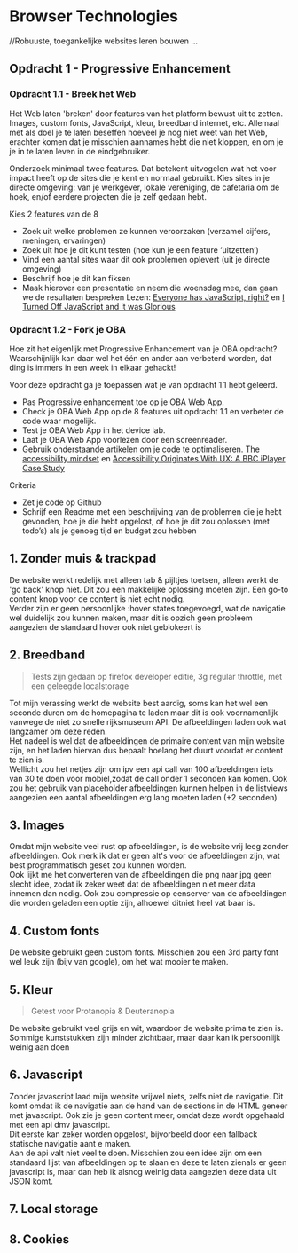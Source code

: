 # Browser Technologies
//Robuuste, toegankelijke websites leren bouwen … 

## Opdracht 1 - Progressive Enhancement

### Opdracht 1.1 - Breek het Web
Het Web laten 'breken' door features van het platform bewust uit te zetten. Images, custom fonts, JavaScript, kleur, breedband internet, etc. Allemaal met als doel je te laten beseffen hoeveel je nog niet weet van het Web, erachter komen dat je misschien aannames hebt die niet kloppen, en om je je in te laten leven in de eindgebruiker.

Onderzoek minimaal twee features. Dat betekent uitvogelen wat het voor impact heeft op de sites die je kent en normaal gebruikt. Kies sites in je directe omgeving: van je werkgever, lokale vereniging, de cafetaria om de hoek, en/of eerdere projecten die je zelf gedaan hebt.

Kies 2 features van de 8
- Zoek uit welke problemen ze kunnen veroorzaken (verzamel cijfers, meningen, ervaringen)
- Zoek uit hoe je dit kunt testen (hoe kun je een feature ‘uitzetten’)
- Vind een aantal sites waar dit ook problemen oplevert (uit je directe omgeving)
- Beschrijf hoe je dit kan fiksen
- Maak hierover een presentatie en neem die woensdag mee, dan gaan we de resultaten bespreken
Lezen: [Everyone has JavaScript, right?](https://kryogenix.org/code/browser/everyonehasjs.html) en [I Turned Off JavaScript and it was Glorious](https://www.wired.com/2015/11/i-turned-off-javascript-for-a-whole-week-and-it-was-glorious/)


### Opdracht 1.2 - Fork je OBA
Hoe zit het eigenlijk met Progressive Enhancement van je OBA opdracht? Waarschijnlijk kan daar wel het één en ander aan verbeterd worden, dat ding is immers in een week in elkaar gehackt! 

Voor deze opdracht ga je toepassen wat je van opdracht 1.1 hebt geleerd.
- Pas Progressive enhancement toe op je OBA Web App. 
- Check je OBA Web App op de 8 features uit opdracht 1.1 en verbeter de code waar mogelijk.
- Test  je OBA Web App in het device lab.
- Laat je OBA Web App voorlezen door een screenreader. 
- Gebruik onderstaande artikelen om je code te optimaliseren.
[The accessibility mindset](https://24ways.org/2015/the-accessibility-mindset/) en [Accessibility Originates With UX: A BBC iPlayer Case Study](https://www.smashingmagazine.com/2015/02/bbc-iplayer-accessibility-case-study/)

Criteria
- Zet je code op Github
- Schrijf een Readme met een beschrijving van de problemen die je hebt gevonden, hoe je die hebt opgelost, of hoe je dit zou oplossen (met todo’s) als je genoeg tijd en budget zou hebben 

 ## 1. Zonder muis & trackpad
  De website werkt redelijk met alleen tab & pijltjes toetsen, alleen werkt de 'go back' knop niet. Dit zou een makkelijke oplossing moeten zijn. Een go-to content knop voor de content is niet echt nodig.  
 Verder zijn er geen persoonlijke :hover states toegevoegd, wat de navigatie wel duidelijk zou kunnen maken, maar dit is opzich geen probleem aangezien de standaard hover ook niet geblokeert is

 ## 2. Breedband
 > Tests zijn gedaan op firefox developer editie, 3g regular throttle, met een geleegde localstorage

 Tot mijn verassing werkt de website best aardig, soms kan het wel een seconde duren om de homepagina te laden maar dit is ook voornamenlijk vanwege de niet zo snelle rijksmuseum API. 
 De afbeeldingen laden ook wat langzamer om deze reden.  
 Het nadeel is wel dat de afbeeldingen de primaire content van mijn website zijn, en het laden hiervan dus bepaalt hoelang het duurt voordat er content te zien is.   
 Wellicht zou het netjes zijn om ipv een api call van 100 afbeeldingen iets van 30 te doen voor mobiel,zodat de call onder 1 seconden kan komen.
 Ook zou het gebruik van placeholder afbeeldingen kunnen helpen in de listviews aangezien een aantal afbeeldingen erg lang moeten laden (+2 seconden)
 
 ## 3. Images
 Omdat mijn website veel rust op afbeeldingen, is de website vrij leeg zonder afbeeldingen.
 Ook merk ik dat er geen alt's voor de afbeeldingen zijn, wat best programmatisch geset zou kunnen worden.  
 Ook lijkt me het converteren van de afbeeldingen die png naar jpg geen slecht idee, zodat ik zeker weet dat de afbeeldingen niet meer data innemen dan nodig. 
 Ook zou compressie op eenserver van de afbeeldingen die worden geladen een optie zijn, alhoewel ditniet heel vat baar is.

 ## 4. Custom fonts
 De website gebruikt geen custom fonts.
 Misschien zou een 3rd party font wel leuk zijn (bijv van google), om het wat mooier te maken.

 ## 5. Kleur
 > Getest voor Protanopia & Deuteranopia

 De website gebruikt veel grijs en wit, waardoor de website prima te zien is.
 Sommige kunststukken zijn minder zichtbaar,  maar daar kan ik persoonlijk weinig aan doen

## 6. Javascript
Zonder javascript laad mijn website vrijwel niets, zelfs niet de navigatie. Dit komt omdat ik de navigatie aan de hand van de sections in de HTML geneer met javascript. Ook zie je geen content meer, omdat deze wordt opgehaald met een api dmv javascript.  
Dit eerste kan zeker worden opgelost, bijvorbeeld door een fallback statische navigatie aant e maken.  
Aan de api valt niet veel te doen. Misschien zou een idee zijn om een standaard lijst van afbeeldingen op te slaan en deze te laten zienals er geen javascript is, maar dan heb ik alsnog weinig data aangezien deze data uit JSON komt. 

## 7. Local storage 


## 8. Cookies 

